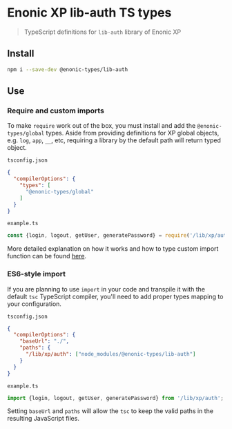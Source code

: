 # Enonic XP lib-auth TS types

> TypeScript definitions for `lib-auth` library of Enonic XP

## Install

```bash
npm i --save-dev @enonic-types/lib-auth
```

## Use

### Require and custom imports

To make `require` work out of the box, you must install and add the `@enonic-types/global` types. Aside from providing definitions for XP
global objects, e.g. `log`, `app`, `__`, etc, requiring a library by the default path will return typed object.

`tsconfig.json`

```json
{
  "compilerOptions": {
    "types": [
      "@enonic-types/global"
    ]
  }
}
```

`example.ts`

```ts
const {login, logout, getUser, generatePassword} = require('/lib/xp/auth');
```

More detailed explanation on how it works and how to type custom import function can be
found [here](https://developer.enonic.com/docs/xp/stable/api).

### ES6-style import

If you are planning to use `import` in your code and transpile it with the default `tsc` TypeScript compiler, you'll need to add proper
types mapping to your configuration.

`tsconfig.json`

```json
{
  "compilerOptions": {
    "baseUrl": "./",
    "paths": {
      "/lib/xp/auth": ["node_modules/@enonic-types/lib-auth"]
    }
  }
}
```

`example.ts`

```ts
import {login, logout, getUser, generatePassword} from '/lib/xp/auth';
```

Setting `baseUrl` and `paths` will allow the `tsc` to keep the valid paths in the resulting JavaScript files.
